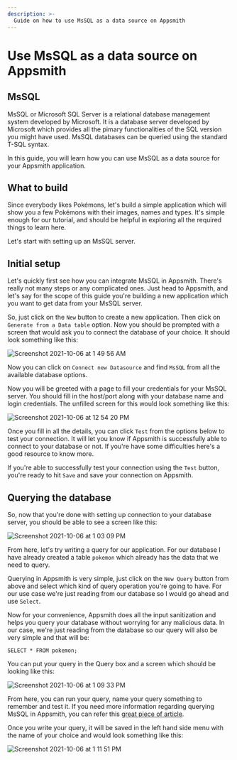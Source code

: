 ```yaml
---
description: >-
  Guide on how to use MsSQL as a data source on Appsmith
---
```


# Use MsSQL as a data source on Appsmith

## MsSQL
MsSQL or Microsoft SQL Server is a relational database management system developed by Microsoft. It is a database server developed by Microsoft which provides all the pimary functionalities of the SQL version you might have used. MsSQL databases can be queried using the standard T-SQL syntax.

In this guide, you will learn how you can use MsSQL as a data source for your Appsmith application.

## What to build
Since everybody likes Pokémons, let's build a simple application which will show you a few Pokémons with their images, names and types. It's simple enough for our tutorial, and should be helpful in exploring all the required things to learn here.

Let's start with setting up an MsSQL server.

## Initial setup
Let's quickly first see how you can integrate MsSQL in Appsmith. There's really not many steps or any complicated ones. Just head to Appsmith, and let's say for the scope of this guide you're building a new application which you want to get data from your MsSQL server.

So, just click on the `New` button to create a new application. Then click on `Generate from a Data table` option. Now you should be prompted with a screen that would ask you to connect the database of your choice. It should look something like this:

![Screenshot 2021-10-06 at 1 49 56 AM](https://user-images.githubusercontent.com/41565823/136096664-acd862fd-a1dd-4e52-be82-620d655108b6.png)

Now you can click on `Connect new Datasource` and find `MsSQL` from all the available database options.

Now you will be greeted with a page to fill your credentials for your MsSQL server. You should fill in the host/port along with your database name and login credentials. The unfilled screen for this would look something like this:

![Screenshot 2021-10-06 at 12 54 20 PM](https://user-images.githubusercontent.com/41565823/136158268-82e5c3a4-9ddb-4f3c-9bac-8a8d179175d9.png)

Once you fill in all the details, you can click `Test` from the options below to test your connection. It will let you know if Appsmith is successfully able to connect to your database or not. If you're have some difficulties here's a good resource to know more.

If you're able to successfully test your connection using the `Test` button, you're ready to hit `Save` and save your connection on Appsmith.

## Querying the database
So, now that you're done with setting up connection to your database server, you should be able to see a screen like this:

![Screenshot 2021-10-06 at 1 03 09 PM](https://user-images.githubusercontent.com/41565823/136159487-facbb3a5-92f0-46de-8d04-ae7373a4e0d3.png)

From here, let's try writing a query for our application. For our database I have already created a table `pokemon` which already has the data that we need to query.

Querying in Appsmith is very simple, just click on the `New Query` button from above and select which kind of query operation you're going to have. For our use case we're just reading from our database so I would go ahead and use `Select`.

Now for your convenience, Appsmith does all the input sanitization and helps you query your database without worrying for any malicious data. In our case, we're just reading from the database so our query will also be very simple and that will be:

```
SELECT * FROM pokemon;
```
You can put your query in the Query box and a screen which should be looking like this:

![Screenshot 2021-10-06 at 1 09 33 PM](https://user-images.githubusercontent.com/41565823/136160322-46f558bc-c1e5-473f-bf00-0e3bcf0ece6c.png)

From here, you can run your query, name your query something to remember and test it. If you need more information regarding querying MsSQL in Appsmith, you can refer this [great piece of article](https://docs.appsmith.com/datasource-reference/querying-mssql#querying-mssql).

Once you write your query, it will be saved in the left hand side menu with the name of your choice and would look something like this:

![Screenshot 2021-10-06 at 1 11 51 PM](https://user-images.githubusercontent.com/41565823/136160638-ec91d65c-0d2e-4dfe-8d09-7743070565c7.png)


